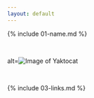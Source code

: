 ```yaml
---
layout: default
---
```


{% include 01-name.md %}

<br>

alt=![Image of Yaktocat](https://octodex.github.com/images/yaktocat.png)


<br>

{% include 03-links.md %}

